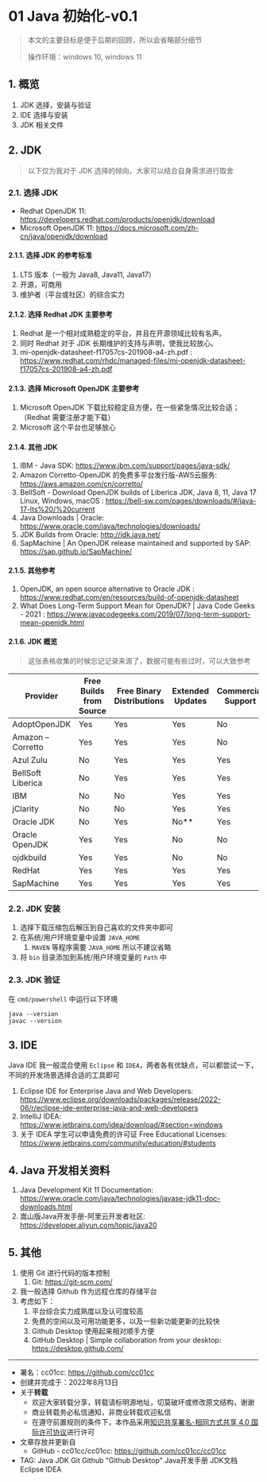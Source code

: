 # 01 Java 初始化-v0.1

> 本文的主要目标是便于后期的回顾，所以会省略部分细节
>
> 操作环境：windows 10, windows 11

## 1. 概览

1. JDK 选择，安装与验证
2. IDE 选择与安装
3. JDK 相关文件

## 2. JDK

> 以下仅为我对于 JDK 选择的倾向，大家可以结合自身需求进行取舍

### 2.1. 选择 JDK

- Redhat OpenJDK 11: <https://developers.redhat.com/products/openjdk/download>
- Microsoft OpenJDK 11: <https://docs.microsoft.com/zh-cn/java/openjdk/download>

#### 2.1.1. 选择 JDK 的参考标准

1. LTS 版本（一般为 Java8, Java11, Java17）
2. 开源，可商用
3. 维护者（平台或社区）的综合实力

#### 2.1.2. 选择 Redhat JDK 主要参考

1. Redhat 是一个相对成熟稳定的平台，并且在开源领域比较有名声。
2. 同时 Redhat 对于 JDK 长期维护的支持与声明，使我比较放心。
3. mi-openjdk-datasheet-f17057cs-201908-a4-zh.pdf : <https://www.redhat.com/rhdc/managed-files/mi-openjdk-datasheet-f17057cs-201908-a4-zh.pdf>

#### 2.1.3. 选择 Microsoft OpenJDK 主要参考

1. Microsoft OpenJDK 下载比较稳定且方便，在一些紧急情况比较合适；（Redhat 需要注册才能下载）
2. Microsoft 这个平台也足够放心

#### 2.1.4. 其他 JDK

1. IBM - Java SDK: <https://www.ibm.com/support/pages/java-sdk/>
2. Amazon Corretto-OpenJDK 的免费多平台发行版-AWS云服务: <https://aws.amazon.com/cn/corretto/>
3. BellSoft - Download OpenJDK builds of Liberica JDK, Java 8, 11, Java 17 Linux, Windows, macOS : <https://bell-sw.com/pages/downloads/#/java-17-lts%20/%20current>
4. Java Downloads | Oracle: <https://www.oracle.com/java/technologies/downloads/>
5. JDK Builds from Oracle: <http://jdk.java.net/>
6. SapMachine | An OpenJDK release maintained and supported by SAP: <https://sap.github.io/SapMachine/>

#### 2.1.5. 其他参考

1. OpenJDK, an open source alternative to Oracle JDK : <https://www.redhat.com/en/resources/build-of-openjdk-datasheet>
2. What Does Long-Term Support Mean for OpenJDK? | Java Code Geeks - 2021 : <https://www.javacodegeeks.com/2019/07/long-term-support-mean-openjdk.html>

#### 2.1.6. JDK 概览

> 这张表格收集的时候忘记记录来源了，数据可能有些过时，可以大致参考

| Provider | Free Builds from Source | Free Binary Distributions | Extended Updates | Commercial Support | Permissive License |
|--|--|--|--|--|--|
| AdoptOpenJDK      |    Yes      |    Yes        |   Yes    |   No       |   Yes      |
| Amazon – Corretto |    Yes      |    Yes        |   Yes    |   No       |   Yes      |
| Azul Zulu         |    No       |    Yes        |   Yes    |   Yes      |   Yes      |
| BellSoft Liberica |    No       |    Yes        |   Yes    |   Yes      |   Yes      |
| IBM               |    No       |    No         |   Yes    |   Yes      |   Yes      |
| jClarity          |    No       |    No         |   Yes    |   Yes      |   Yes      |
| Oracle JDK        |    No       |    Yes        |   No**   |   Yes      |   No       |
| Oracle OpenJDK    |    Yes      |    Yes        |   No     |   No       |   Yes      |
| ojdkbuild         |    Yes      |    Yes        |   No     |   No       |   Yes      |
| RedHat            |    Yes      |    Yes        |   Yes    |   Yes      |   Yes      |
| SapMachine        |    Yes      |    Yes        |   Yes    |   Yes      |   Yes      |

### 2.2. JDK 安装

1. 选择下载压缩包后解压到自己喜欢的文件夹中即可
2. 在系统/用户环境变量中设置 `JAVA_HOME`
   1. `MAVEN` 等程序需要 `JAVA_HOME` 所以不建议省略
3. 将 `bin` 目录添加到系统/用户环境变量的 `Path` 中

### 2.3. JDK 验证

在 `cmd/powershell` 中运行以下环境

```shell
java --version
javac --version
```

## 3. IDE

Java IDE 我一般混合使用 `Eclipse` 和 `IDEA`，两者各有优缺点，可以都尝试一下，不同的开发场景选择合适的工具即可

1. Eclipse IDE for Enterprise Java and Web Developers: <https://www.eclipse.org/downloads/packages/release/2022-06/r/eclipse-ide-enterprise-java-and-web-developers>
2. IntelliJ IDEA: <https://www.jetbrains.com/idea/download/#section=windows>
3. 关于 IDEA 学生可以申请免费的许可证 Free Educational Licenses: <https://www.jetbrains.com/community/education/#students>

## 4. Java 开发相关资料

1. Java Development Kit 11 Documentation: <https://www.oracle.com/java/technologies/javase-jdk11-doc-downloads.html>
2. 嵩山版Java开发手册-阿里云开发者社区: <https://developer.aliyun.com/topic/java20>

## 5. 其他

1. 使用 Git 进行代码的版本控制
   1. Git: <https://git-scm.com/>
2. 我一般选择 Github 作为远程仓库的存储平台
3. 考虑如下：
   1. 平台综合实力成熟度以及认可度较高
   2. 免费的空间以及可用功能更多，以及一些新功能更新的比较快
   3. Github Desktop 使用起来相对顺手方便
   4. GitHub Desktop | Simple collaboration from your desktop: <https://desktop.github.com/>

---

- 署名：cc01cc: <https://github.com/cc01cc>
- 创建并完成于：2022年8月13日
- 关于**转载**
  - 欢迎大家转载分享，转载请标明源地址，切莫破坏或修改原文结构，谢谢
  - 商业转载务必私信通知，非商业转载欢迎私信
  - 在遵守前置规则的条件下，本作品采用[知识共享署名-相同方式共享 4.0 国际许可协议](https://creativecommons.org/licenses/by-sa/4.0/legalcode.zh-Hans)进行许可
- 文章存放并更新自
  - GitHub - cc01cc/cc01cc: <https://github.com/cc01cc/cc01cc>
- TAG: Java JDK Git Github "Github Desktop" Java开发手册 JDK文档 Eclipse IDEA
